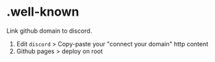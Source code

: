 # .well-known

Link github domain to discord.

1. Edit `discord` > Copy-paste your "connect your domain" http content
2. Github pages > deploy on root
